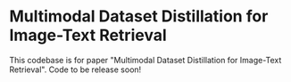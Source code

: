 # Multimodal Dataset Distillation for Image-Text Retrieval

This codebase is for paper "Multimodal Dataset Distillation for Image-Text Retrieval". Code to be release soon!
